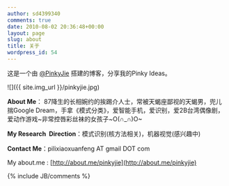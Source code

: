 ```yaml
---
author: sd4399340
comments: true
date: 2010-08-02 20:36:48+00:00
layout: page
slug: about
title: 关于
wordpress_id: 54
---
```


这是一个由 [@PinkyJie](https://twitter.com/PinkyJie) 搭建的博客，分享我的Pinky Ideas。

![]({{ site.img_url }}/pinkyjie.jpg)

**About Me**： 87降生的长相婉约的挨踢介人士，常被天蝎座鄙视的天蝎男，兜儿揣Google Dream，手拿《模式分类》，爱智能手机，爱识别，爱2B台湾偶像剧，爱动作游戏~非常控唇彩丝袜的女孩子~O(∩_∩)O~

**My Research  Direction**：模式识别(核方法相关)，机器视觉(感兴趣中)

**Contact Me**：pilixiaoxuanfeng AT gmail DOT com

My about.me : [http://about.me/pinkyjie](http://about.me/pinkyjie)


{% include JB/comments %}
